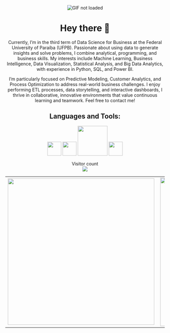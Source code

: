 <p align="center">
  <img src=""Users/kaiov/Downloads/githubfundo.mp4"" alt="GIF not loaded">
</p>

<h1 align="center"> Hey there 👋 </h1>

<p align="center">
  Currently, I’m in the third term of Data Science for Business at the Federal University of Paraíba (UFPB). Passionate about using data to generate insights and solve problems, I combine analytical, programming, and business skills. My interests include Machine Learning, Business Intelligence, Data Visualization, Statistical Analysis, and Big Data Analytics, with experience in Python, SQL, and Power BI.
</p>

<p align="center">
  I’m particularly focused on Predictive Modeling, Customer Analytics, and Process Optimization to address real-world business challenges. I enjoy performing ETL processes, data storytelling, and interactive dashboards, I thrive in collaborative, innovative environments that value continuous learning and teamwork. Feel free to contact me!
</p>

<h2 align="center"> Languages and Tools: </h2>

<p align="center">
  <img width="44px" src="https://i.imgur.com/BgjSjn9.png">
  <img width="44px" src="https://i.imgur.com/W3HyYnv.png">
  <img width="94px" src="https://i.imgur.com/OoSbuAU.png">
  <img width="44px" src="https://i.imgur.com/lk39Pbw.png">
</p>

<p align="center">
  Visitor count<br>
  <img src="https://profile-counter.glitch.me/KaioVFT/count.svg" />
</p>

<table>
  <tr>
    <td><img width="463px" align="left" src="https://github-readme-stats.vercel.app/api/top-langs/?username=KaioVFT&exclude_repo=ia-ifsp-course,machine-learning,Introducao-a-Ciencia-de-Dados,statistics-applied-to-computing,2nd-Imersao-Dados&hide=html&layout=compact&title_color=fff&icon_color=fff&text_color=9f9f9f&bg_color=151515" /></td>
    <td><img width="470px" align="left" src="https://github-readme-stats.vercel.app/api/?username=KaioVFT&show_icons=true&title_color=fff&icon_color=fff&text_color=9f9f9f&bg_color=151515" /></td>
  </tr>
</table>
